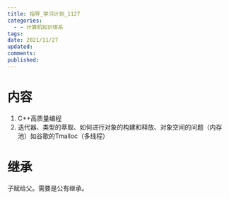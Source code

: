 ```yaml
---
title: 指导_学习计划_1127
categories:
  - - 计算机知识体系
tags: 
date: 2021/11/27
updated: 
comments: 
published:
---
```

# 内容

1. C++高质量编程
2. 迭代器、类型的萃取、如何进行对象的构建和释放、对象空间的问题（内存池）如谷歌的Tmalloc（多线程）
# 继承

子赋给父。需要是公有继承。